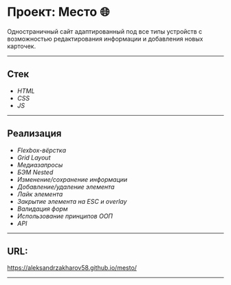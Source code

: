 # **Проект: Место** :globe_with_meridians:

Одностраничный сайт адаптированный под все типы устройств с возможностью редактирования информации и добавления новых карточек.

***

## Стек
- _HTML_
- _CSS_
- _JS_

***

## Реализация
- _Flexbox-вёрстка_
- _Grid Layout_
- _Медиазапросы_
- _БЭМ Nested_
- _Изменение/сохранение информации_
- _Добавление/удаление элемента_
- _Лайк элемента_
- _Закрытие элемента на ESC и overlay_
- _Валидация форм_
- _Использование принципов ООП_
- _API_

***

## URL:

https://aleksandrzakharov58.github.io/mesto/

***
